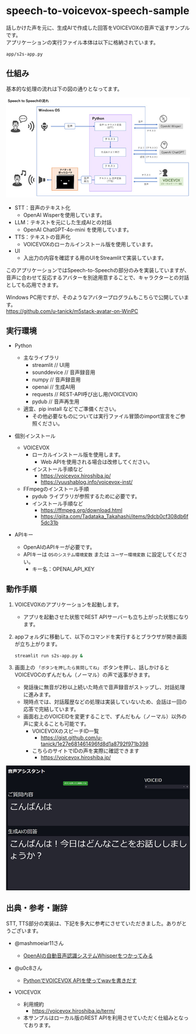 # speech-to-voicevox-speech-sample

話しかけた声を元に、生成AIで作成した回答をVOICEVOXの音声で返すサンプルです。  
アプリケーションの実行ファイル本体は以下に格納されています。

```
app/s2s-app.py
```

## 仕組み

基本的な処理の流れは下の図の通りとなってます。

![s2s](img/s2s.jpg)

- STT：音声のテキスト化
  - OpenAI Wisperを使用しています。
- LLM：テキストを元にした生成AIとの対話
  - OpenAI ChatGPT-4o-mini を使用しています。
- TTS：テキストの音声化
  - VOICEVOXのローカルインストール版を使用しています。
- UI
  - 入出力の内容を確認する用のUIをStreamlitで実装しています。

このアプリケーションではSpeech-to-Speechの部分のみを実装していますが、音声に合わせて反応するアバターを別途用意することで、キャラクターとの対話としても応用できます。

Windows PC用ですが、そのようなアバタープログラムもこちらで公開しています。  
https://github.com/u-tanick/m5stack-avatar-on-WinPC


## 実行環境

- Python
  - 主なライブラリ
    - streamlit    // UI用
    - sounddevice  // 音声録音用
    - numpy        // 音声録音用
    - openai       // 生成AI用
    - requests     // REST-API呼び出し用(VOICEVOX)
    - pydub        // 音声再生用
  - 適宜、pip install などでご準備ください。
    - その他必要なものについては実行ファイル冒頭のimport宣言をご参照ください。

- 個別インストール
  - VOICEVOX
    - ローカルインストール版を使用します。
      - Web APIを使用される場合は改修してください。
    - インストール手順など
      - https://voicevox.hiroshiba.jp/
      - https://yuushablog.info/voicevox-inst/
  - FFmpegのインストール手順
    - pydub ライブラリが参照するために必要です。
    - インストール手順など
      - https://ffmpeg.org/download.html
      - https://qiita.com/Tadataka_Takahashi/items/9dcb0cf308db6f5dc31b

- APIキー
  - OpenAIのAPIキーが必要です。
  - APIキーは `OSのシステム環境変数` または `ユーザー環境変数` に設定してください。
    - キー名：OPENAI_API_KEY

## 動作手順

1. VOICEVOXのアプリケーションを起動します。
   - アプリを起動させた状態でREST APIサーバーも立ち上がった状態になります。
2. appフォルダに移動して、以下のコマンドを実行するとブラウザが開き画面が立ち上がります。

    ``` sh
    streamlit run s2s-app.py &
    ```

3. 画面上の `「ボタンを押したら質問してね」` ボタンを押し、話しかけるとVOICEVOCのずんだもん（ノーマル）の声で返事がきます。
   - 発話後に無音が2秒以上続いた時点で音声録音がストップし、対話処理に進みます。
   - 現時点では、対話履歴などの処理は実装していないため、会話は一回の応答で完結しています。
   - 画面右上のVOICEIDを変更することで、ずんだもん（ノーマル）以外の声に変えることも可能です。
     - VOICEVOXのスピーチID一覧
       - https://gist.github.com/u-tanick/1e27e681461496fd8d1a8792f971b398
     - こちらのサイトでIDの声を実際に確認できます
       - https://voicevox.hiroshiba.jp/

![demo](img/demo.jpg)



## 出典・参考・謝辞

STT, TTS部分の実装は、下記を多大に参考にさせていただきました。ありがとうございます。

- @mashmoeiar11さん  
  - [OpenAIの自動音声認識システムWhisperをつかってみる](https://qiita.com/mashmoeiar11/items/dc45be7252135b2173ca)

- @u0c8さん
  - [PythonでVOICEVOX APIを使ってwavを書きだす](https://qiita.com/u0c8/items/564046ef5a67a0639091)

- VOICEVOX
  - 利用規約
    - https://voicevox.hiroshiba.jp/term/
  - 本サンプルはローカル版のREST APIを利用させていただく仕組みとなっております。
